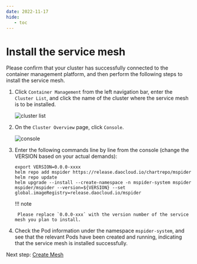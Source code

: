 ```yaml
---
date: 2022-11-17
hide:
   - toc
---
```


# Install the service mesh

Please confirm that your cluster has successfully connected to the container management platform, and then perform the following steps to install the service mesh.

1. Click `Container Management` from the left navigation bar, enter the `Cluster List`, and click the name of the cluster where the service mesh is to be installed.

    ![cluster list](https://docs.daocloud.io/daocloud-docs-images/docs/en/docs/mspider/images/login01.png)

2. On the `Cluster Overview` page, click `Console`.

    ![console](https://docs.daocloud.io/daocloud-docs-images/docs/en/docs/mspider/images/login02.png)

3. Enter the following commands line by line from the console (change the VERSION based on your actual demands):

    ```shell
    export VERSION=0.0.0-xxxx
    helm repo add mspider https://release.daocloud.io/chartrepo/mspider
    helm repo update
    helm upgrade --install --create-namespace -n mspider-system mspider mspider/mspider --version=${VERSION} --set global.imageRegistry=release.daocloud.io/mspider
    ```

    !!! note

        Please replace `0.0.0-xxx` with the version number of the service mesh you plan to install.

4. Check the Pod information under the namespace `mspider-system`, and see that the relevant Pods have been created and running, indicating that the service mesh is installed successfully.

Next step: [Create Mesh](../user-guide/service-mesh/README.md)
